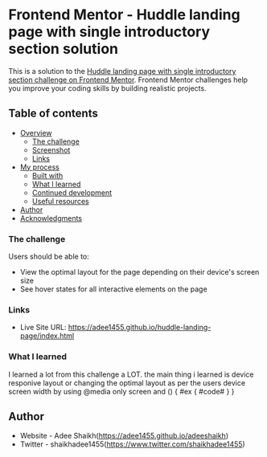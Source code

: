 # Frontend Mentor - Huddle landing page with single introductory section solution

This is a solution to the [Huddle landing page with single introductory section challenge on Frontend Mentor](https://www.frontendmentor.io/challenges/huddle-landing-page-with-a-single-introductory-section-B_2Wvxgi0). Frontend Mentor challenges help you improve your coding skills by building realistic projects. 

## Table of contents

- [Overview](#overview)
  - [The challenge](#the-challenge)
  - [Screenshot](#screenshot)
  - [Links](#links)
- [My process](#my-process)
  - [Built with](#built-with)
  - [What I learned](#what-i-learned)
  - [Continued development](#continued-development)
  - [Useful resources](#useful-resources)
- [Author](#author)
- [Acknowledgments](#acknowledgments)

### The challenge

Users should be able to:

- View the optimal layout for the page depending on their device's screen size
- See hover states for all interactive elements on the page


### Links


- Live Site URL: https://adee1455.github.io/huddle-landing-page/index.html

### What I learned

 I learned a lot from this challenge a LOT. the main thing i learned is device responive layout or changing the optimal layout as per the users device screen width by using 
 @media only screen and ()
 {
   #ex {
       #code#
   }
 }


## Author

- Website - Adee Shaikh(https://adee1455.github.io/adeeshaikh)
- Twitter - shaikhadee1455(https://www.twitter.com/shaikhadee1455)

